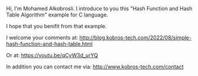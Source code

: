 Hi, I'm Mohamed Alkobrosli.
I introduce to you this "Hash Function and Hash Table Algorithm" example for C language.

I hope that you benifit from that example.

I welcome your comments at:
http://blog.kobros-tech.com/2022/08/simple-hash-function-and-hash-table.html

Or at:
https://youtu.be/qCyW3d_urYQ

In addition you can contact me via:
http://www.kobros-tech.com/contact

